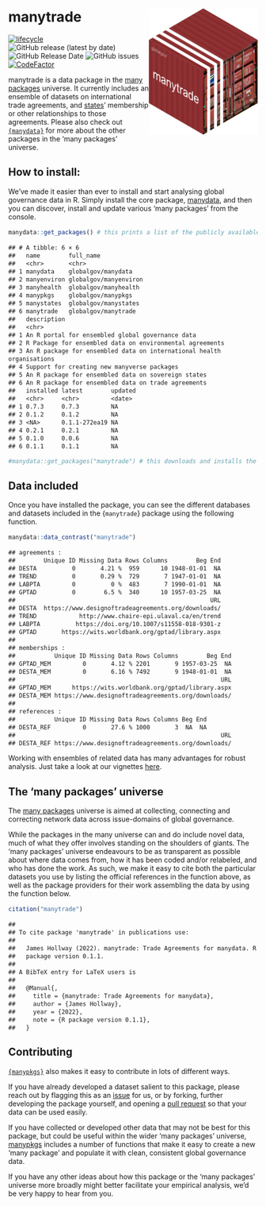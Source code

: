 
# manytrade <img src="man/figures/manytradeContainer.png" align="right" width="220"/>

<!-- badges: start -->

[![lifecycle](https://img.shields.io/badge/lifecycle-experimental-orange.svg)](https://www.tidyverse.org/lifecycle/#experimental)
![GitHub release (latest by
date)](https://img.shields.io/github/v/release/globalgov/manytrade)
![GitHub Release
Date](https://img.shields.io/github/release-date/globalgov/manytrade)
![GitHub
issues](https://img.shields.io/github/issues-raw/globalgov/manytrade)
[![CodeFactor](https://www.codefactor.io/repository/github/globalgov/manytrade/badge/main)](https://www.codefactor.io/repository/github/globalgov/manytrade/overview/main)
<!-- [![CII Best Practices](https://bestpractices.coreinfrastructure.org/projects/4867/badge)](https://bestpractices.coreinfrastructure.org/projects/4867) -->
<!-- badges: end -->

manytrade is a data package in the [many
packages](https://github.com/globalgov/) universe. It currently includes
an ensemble of datasets on international trade agreements, and
[states](https://github.com/globalgov/manystates)’ membership or other
relationships to those agreements. Please also check out
[`{manydata}`](https://github.com/globalgov/manydata) for more about the
other packages in the ‘many packages’ universe.

## How to install:

We’ve made it easier than ever to install and start analysing global
governance data in R. Simply install the core package,
[manydata](https://github.com/globalgov/manydata), and then you can
discover, install and update various ‘many packages’ from the console.

``` r
manydata::get_packages() # this prints a list of the publicly available data packages currently available
```

    ## # A tibble: 6 × 6
    ##   name        full_name            
    ##   <chr>       <chr>                
    ## 1 manydata    globalgov/manydata   
    ## 2 manyenviron globalgov/manyenviron
    ## 3 manyhealth  globalgov/manyhealth 
    ## 4 manypkgs    globalgov/manypkgs   
    ## 5 manystates  globalgov/manystates 
    ## 6 manytrade   globalgov/manytrade  
    ##   description                                                          
    ##   <chr>                                                                
    ## 1 An R portal for ensembled global governance data                     
    ## 2 R Package for ensembled data on environmental agreements             
    ## 3 An R package for ensembled data on international health organisations
    ## 4 Support for creating new manyverse packages                          
    ## 5 An R package for ensembled data on sovereign states                  
    ## 6 An R package for ensembled data on trade agreements                  
    ##   installed latest        updated
    ##   <chr>     <chr>         <date> 
    ## 1 0.7.3     0.7.3         NA     
    ## 2 0.1.2     0.1.2         NA     
    ## 3 <NA>      0.1.1-272ea19 NA     
    ## 4 0.2.1     0.2.1         NA     
    ## 5 0.1.0     0.0.6         NA     
    ## 6 0.1.1     0.1.1         NA

``` r
#manydata::get_packages("manytrade") # this downloads and installs the named package
```

## Data included

Once you have installed the package, you can see the different databases
and datasets included in the {`manytrade`} package using the following
function.

``` r
manydata::data_contrast("manytrade")
```

    ## agreements :
    ##        Unique ID Missing Data Rows Columns        Beg End
    ## DESTA          0       4.21 %  959      10 1948-01-01  NA
    ## TREND          0       0.29 %  729       7 1947-01-01  NA
    ## LABPTA         0          0 %  483       7 1990-01-01  NA
    ## GPTAD          0        6.5 %  340      10 1957-03-25  NA
    ##                                                       URL
    ## DESTA  https://www.designoftradeagreements.org/downloads/
    ## TREND            http://www.chaire-epi.ulaval.ca/en/trend
    ## LABPTA          https://doi.org/10.1007/s11558-018-9301-z
    ## GPTAD       https://wits.worldbank.org/gptad/library.aspx
    ## 
    ## memberships :
    ##           Unique ID Missing Data Rows Columns        Beg End
    ## GPTAD_MEM         0       4.12 % 2201       9 1957-03-25  NA
    ## DESTA_MEM         0       6.16 % 7492       9 1948-01-01  NA
    ##                                                          URL
    ## GPTAD_MEM      https://wits.worldbank.org/gptad/library.aspx
    ## DESTA_MEM https://www.designoftradeagreements.org/downloads/
    ## 
    ## references :
    ##           Unique ID Missing Data Rows Columns Beg End
    ## DESTA_REF         0       27.6 % 1000       3  NA  NA
    ##                                                          URL
    ## DESTA_REF https://www.designoftradeagreements.org/downloads/

Working with ensembles of related data has many advantages for robust
analysis. Just take a look at our vignettes
[here](https://globalgov.github.io/manydata/articles/user.html).

## The ‘many packages’ universe

The [many packages](https://github.com/globalgov/) universe is aimed at
collecting, connecting and correcting network data across issue-domains
of global governance.

While the packages in the many universe can and do include novel data,
much of what they offer involves standing on the shoulders of giants.
The ‘many packages’ universe endeavours to be as transparent as possible
about where data comes from, how it has been coded and/or relabeled, and
who has done the work. As such, we make it easy to cite both the
particular datasets you use by listing the official references in the
function above, as well as the package providers for their work
assembling the data by using the function below.

``` r
citation("manytrade")
```

    ## 
    ## To cite package 'manytrade' in publications use:
    ## 
    ##   James Hollway (2022). manytrade: Trade Agreements for manydata. R
    ##   package version 0.1.1.
    ## 
    ## A BibTeX entry for LaTeX users is
    ## 
    ##   @Manual{,
    ##     title = {manytrade: Trade Agreements for manydata},
    ##     author = {James Hollway},
    ##     year = {2022},
    ##     note = {R package version 0.1.1},
    ##   }

## Contributing

[`{manypkgs}`](https://github.com/globalgov/manypkgs) also makes it easy
to contribute in lots of different ways.

If you have already developed a dataset salient to this package, please
reach out by flagging this as an
[issue](https://github.com/globalgov/manytrade/issues) for us, or by
forking, further developing the package yourself, and opening a [pull
request](https://github.com/globalgov/manytrade/pulls) so that your data
can be used easily.

If you have collected or developed other data that may not be best for
this package, but could be useful within the wider ‘many packages’
universe, [manypkgs](https://github.com/globalgov/manypkgs) includes a
number of functions that make it easy to create a new ‘many package’ and
populate it with clean, consistent global governance data.

If you have any other ideas about how this package or the ‘many
packages’ universe more broadly might better facilitate your empirical
analysis, we’d be very happy to hear from you.
